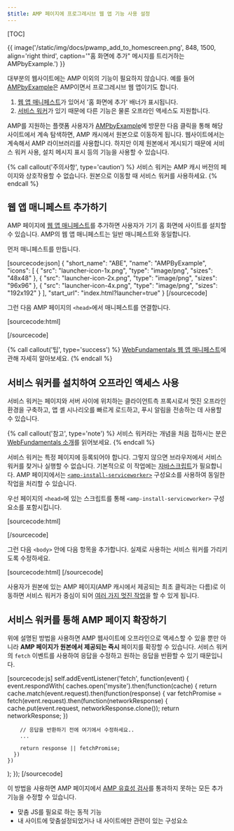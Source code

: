 ```yaml
---
$title: AMP 페이지에 프로그레시브 웹 앱 기능 사용 설정
---
```


[TOC]

{{ image('/static/img/docs/pwamp_add_to_homescreen.png', 848, 1500, align='right third', caption='"홈 화면에 추가" 메시지를 트리거하는 AMPbyExample.') }}

대부분의 웹사이트에는 AMP 이외의 기능이 필요하지 않습니다. 예를 들어 [AMPbyExample](http://ampbyexample.com/)은 AMP이면서 프로그레시브 웹 앱이기도 합니다.

1. [웹 앱 매니페스트](https://developers.google.com/web/fundamentals/engage-and-retain/web-app-manifest/)가 있어서 '홈 화면에 추가' 배너가 표시됩니다.
1. [서비스 워커](https://developers.google.com/web/fundamentals/getting-started/primers/service-workers)가 있기 때문에 다른 기능은 물론 오프라인 액세스도 지원합니다.

AMP를 지원하는 플랫폼 사용자가 [AMPbyExample](http://ampbyexample.com/)에 방문한 다음 클릭을 통해 해당 사이트에서 계속 탐색하면, AMP 캐시에서 원본으로 이동하게 됩니다. 웹사이트에서는 계속해서 AMP 라이브러리를 사용합니다. 하지만 이제 원본에서 게시되기 때문에 서비스 워커 사용, 설치 메시지 표시 등의 기능을 사용할 수 있습니다.

{% call callout('주의사항', type='caution') %}
서비스 워커는 AMP 캐시 버전의 페이지와 상호작용할 수 없습니다. 원본으로 이동할 때 서비스 워커를 사용하세요.
{% endcall %}

## 웹 앱 매니페스트 추가하기

AMP 페이지에 [웹 앱 매니페스트](https://developers.google.com/web/fundamentals/engage-and-retain/web-app-manifest/)를 추가하면 사용자가 기기 홈 화면에 사이트를 설치할 수 있습니다. AMP의 웹 앱 매니페스트는 일반 매니페스트와 동일합니다.

먼저 매니페스트를 만듭니다.

[sourcecode:json]
{
  "short_name": "ABE",
  "name": "AMPByExample",
  "icons": [
    {
      "src": "launcher-icon-1x.png",
      "type": "image/png",
      "sizes": "48x48"
    },
    {
      "src": "launcher-icon-2x.png",
      "type": "image/png",
      "sizes": "96x96"
    },
    {
      "src": "launcher-icon-4x.png",
      "type": "image/png",
      "sizes": "192x192"
    }
  ],
  "start_url": "index.html?launcher=true"
}
[/sourcecode]

그런 다음 AMP 페이지의 `<head>`에서 매니페스트를 연결합니다.

[sourcecode:html]
<link rel="manifest" href="/manifest.json">
[/sourcecode]

{% call callout('팁', type='success') %}
[WebFundamentals 웹 앱 매니페스트](https://developers.google.com/web/fundamentals/engage-and-retain/web-app-manifest/)에 관해 자세히 알아보세요.
{% endcall %}

## 서비스 워커를 설치하여 오프라인 액세스 사용

서비스 워커는 페이지와 서버 사이에 위치하는 클라이언트측 프록시로서 멋진 오프라인 환경을 구축하고, 앱 셸 시나리오를 빠르게 로드하고, 푸시 알림을 전송하는 데 사용할 수 있습니다.

{% call callout('참고', type='note') %}
서비스 워커라는 개념을 처음 접하시는 분은 [WebFundamentals 소개](https://developers.google.com/web/fundamentals/getting-started/primers/service-workers)를 읽어보세요.
{% endcall %}

서비스 워커는 특정 페이지에 등록되어야 합니다. 그렇지 않으면 브라우저에서 서비스 워커를 찾거나 실행할 수 없습니다. 기본적으로 이 작업에는 [자바스크립트](https://developers.google.com/web/fundamentals/instant-and-offline/service-worker/registration)가 필요합니다. AMP 페이지에서는 [`<amp-install-serviceworker>`](/ko/docs/reference/components/amp-install-serviceworker.html) 구성요소를 사용하여 동일한 작업을 처리할 수 있습니다.

우선 페이지의 `<head>`에 있는 스크립트를 통해 `<amp-install-serviceworker>` 구성요소를 포함시킵니다.

[sourcecode:html]
<script async custom-element="amp-install-serviceworker"
  src="https://cdn.ampproject.org/v0/amp-install-serviceworker-0.1.js"></script>
[/sourcecode]

그런 다음 `<body>` 안에 다음 항목을 추가합니다. 실제로 사용하는 서비스 워커를 가리키도록 수정하세요.

[sourcecode:html]
<amp-install-serviceworker
      src="https://www.your-domain.com/serviceworker.js"
      layout="nodisplay">
</amp-install-serviceworker>
[/sourcecode]

사용자가 원본에 있는 AMP 페이지(AMP 캐시에서 제공되는 최초 클릭과는 다름)로 이동하면 서비스 워커가 중심이 되어 [여러 가지 멋진 작업](https://developers.google.com/web/fundamentals/instant-and-offline/offline-ux)을 할 수 있게 됩니다.

## 서비스 워커를 통해 AMP 페이지 확장하기

위에 설명된 방법을 사용하면 AMP 웹사이트에 오프라인으로 액세스할 수 있을 뿐만 아니라 **AMP 페이지가 원본에서 제공되는 즉시** 페이지를 확장할 수 있습니다. 서비스 워커의 `fetch` 이벤트를 사용하여 응답을 수정하고 원하는 응답을 반환할 수 있기 때문입니다.

[sourcecode:js]
self.addEventListener('fetch', function(event) {
  event.respondWith(
    caches.open('mysite').then(function(cache) {
      return cache.match(event.request).then(function(response) {
        var fetchPromise = fetch(event.request).then(function(networkResponse) {
          cache.put(event.request, networkResponse.clone());
          return networkResponse;
        })

        // 응답을 반환하기 전에 여기에서 수정하세요..
        ...

        return response || fetchPromise;
      })
    })
  );
});
[/sourcecode]

이 방법을 사용하면 AMP 페이지에서
[AMP 유효성 검사](/ko/docs/fundamentals/validate.html)를 통과하지 못하는 모든 추가 기능을 수정할 수 있습니다.

* 맞춤 JS를 필요로 하는 동적 기능
* 내 사이트에 맞춤설정되었거나 내 사이트에만 관련이 있는 구성요소
 
 
